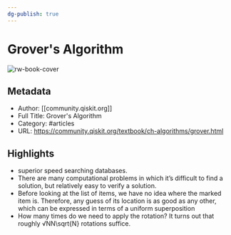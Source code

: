 ```yaml
---
dg-publish: true
---
```

# Grover's Algorithm

![rw-book-cover](https://readwise-assets.s3.amazonaws.com/static/images/article3.5c705a01b476.png)

## Metadata
- Author: [[community.qiskit.org]]
- Full Title: Grover's Algorithm
- Category: #articles
- URL: https://community.qiskit.org/textbook/ch-algorithms/grover.html

## Highlights
- superior speed searching databases.
- There are many computational problems in which it’s difficult to find a solution, but relatively easy to verify a solution.
- Before looking at the list of items, we have no idea where the marked item is. Therefore, any guess of its location is as good as any other, which can be expressed in terms of a
  uniform superposition
- How many times do we need to apply the rotation? It turns out that roughly √NN\sqrt{N} rotations suffice.
